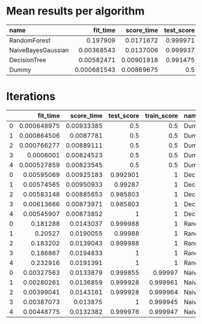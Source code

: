 # Mean results per algorithm
| name               |    fit_time |   score_time |   test_score |   train_score |
|:-------------------|------------:|-------------:|-------------:|--------------:|
| RandomForest       | 0.197909    |   0.0171672  |     0.999971 |      1        |
| NaiveBayesGaussian | 0.00368543  |   0.0137006  |     0.999937 |      0.999957 |
| DecisionTree       | 0.00582471  |   0.00901918 |     0.991475 |      1        |
| Dummy              | 0.000681543 |   0.00869675 |     0.5      |      0.5      |

# Iterations
|    |    fit_time |   score_time |   test_score |   train_score | name               | metric               |
|---:|------------:|-------------:|-------------:|--------------:|:-------------------|:---------------------|
|  0 | 0.000648975 |   0.00933385 |     0.5      |      0.5      | Dummy              | roc_auc_ovr_weighted |
|  1 | 0.000864506 |   0.0087781  |     0.5      |      0.5      | Dummy              | roc_auc_ovr_weighted |
|  2 | 0.000766277 |   0.00889111 |     0.5      |      0.5      | Dummy              | roc_auc_ovr_weighted |
|  3 | 0.0006001   |   0.00824523 |     0.5      |      0.5      | Dummy              | roc_auc_ovr_weighted |
|  4 | 0.000527859 |   0.00823545 |     0.5      |      0.5      | Dummy              | roc_auc_ovr_weighted |
|  0 | 0.00595069  |   0.00925183 |     0.992901 |      1        | DecisionTree       | roc_auc_ovr_weighted |
|  1 | 0.00574565  |   0.00950933 |     0.99287  |      1        | DecisionTree       | roc_auc_ovr_weighted |
|  2 | 0.00583148  |   0.00885653 |     0.985803 |      1        | DecisionTree       | roc_auc_ovr_weighted |
|  3 | 0.00613666  |   0.00873971 |     0.985803 |      1        | DecisionTree       | roc_auc_ovr_weighted |
|  4 | 0.00545907  |   0.00873852 |     1        |      1        | DecisionTree       | roc_auc_ovr_weighted |
|  0 | 0.181288    |   0.0143037  |     0.999988 |      1        | RandomForest       | roc_auc_ovr_weighted |
|  1 | 0.20527     |   0.0190055  |     0.99988  |      1        | RandomForest       | roc_auc_ovr_weighted |
|  2 | 0.183202    |   0.0139043  |     0.999988 |      1        | RandomForest       | roc_auc_ovr_weighted |
|  3 | 0.186867    |   0.0194833  |     1        |      1        | RandomForest       | roc_auc_ovr_weighted |
|  4 | 0.232916    |   0.0191391  |     1        |      1        | RandomForest       | roc_auc_ovr_weighted |
|  0 | 0.00327563  |   0.0133879  |     0.999855 |      0.99997  | NaiveBayesGaussian | roc_auc_ovr_weighted |
|  1 | 0.00280261  |   0.0136859  |     0.999928 |      0.999961 | NaiveBayesGaussian | roc_auc_ovr_weighted |
|  2 | 0.00399041  |   0.0143161  |     0.999928 |      0.999964 | NaiveBayesGaussian | roc_auc_ovr_weighted |
|  3 | 0.00387073  |   0.013875   |     1        |      0.999945 | NaiveBayesGaussian | roc_auc_ovr_weighted |
|  4 | 0.00448775  |   0.0132382  |     0.999976 |      0.999947 | NaiveBayesGaussian | roc_auc_ovr_weighted |
